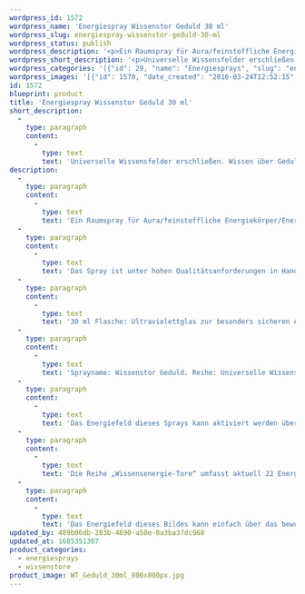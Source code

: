 ```yaml
---
wordpress_id: 1572
wordpress_name: 'Energiespray Wissenstor Geduld 30 ml'
wordpress_slug: energiespray-wissenstor-geduld-30-ml
wordpress_status: publish
wordpress_description: '<p>Ein Raumspray für Aura/feinstoffliche Energiekörper/Energiefelder. Aktivierbares feinstoffliches Schwingungsfeld: Ein „Tor“ zum universellen Wissensfeld über Geduld öffnen: Energietor feinstofflicher Art als Zugang zu einem umfassenden Wissen, was Geduld bedeutet und welche Verhaltensweisen etc. gerade individuell stimmig sind.</p><p>Das Spray ist unter hohen Qualitätsanforderungen in Handarbeit in Deutschland hergestellt aus mehrfach gereinigtem und energetisiertem Wasser (76%, konserviert mit 96%igem Weingeist (24%). Abgestimmt auf das feinstoffliche Energiefeld ist eine Komposition von naturreinen ätherischen Ölen*.</p><p>30 ml Flasche: Ultraviolettglas zur besonders sicheren Aufbewahrung mit hochwertigem, goldfarbenen Metallpumpzerstäuber mit Schutzkappe (Steigrohr: Kunststoff). Etikett: wasserfest, leicht energetisiert mit dem Informationsfeld des Airsprays. Erhältlich auch als 100 ml-Sprühflasche.</p><p>Sprayname: Wissenstor Geduld. Reihe: Universelle Wissenstore</p><p>Das Energiefeld dieses Sprays kann aktiviert werden über das bewusste Konzentrieren auf den für sich selbst erwünschten inneren Zustand an Wissen über Körperenergien. Es aktiviert sich jeweils der Teil des Sprayinformationsfeldes, der jeweils förderlich ist.</p><p><a href="https://my.feenbaum.de/anwendung-energiesprays/">Anwendungshinweise</a></p><p>Die Reihe „Wissensenergie-Tore“ umfasst aktuell 22 Energiesprays und Energiebilder.</p><p>Das Energiefeld dieses Bildes kann einfach über das bewusste Konzentrieren auf den für sich selbst erwünschten inneren Zustand an Wissen, im Sinne eines symbolischen Tores, hinter dem sich der große Raum von Wissen unterschiedlichster Art öffnet, aktiviert werden. Es aktiviert sich jeweils der Teil des Bildenergiefeldes, der aktuell förderlich ist. Weitere Fragen zur Energiefeldtechnik beantworten wir gerne telefonisch, per Mail oder persönlich im Verlag in München und in unseren Kursen.</p>'
wordpress_short_description: '<p>Universelle Wissensfelder erschließen. Wissen über Geduld im „Neuen Bewusstsein“</p>'
wordpress_categories: '[{"id": 29, "name": "Energiesprays", "slug": "energiesprays"}, {"id": 72, "name": "Wissenstore", "slug": "wissenstore"}]'
wordpress_images: '[{"id": 1570, "date_created": "2016-03-24T12:52:15", "date_created_gmt": "2016-03-24T10:52:15", "date_modified": "2016-03-24T12:52:15", "date_modified_gmt": "2016-03-24T10:52:15", "src": "https://my.feenbaum.de/wp-content/uploads/2016/03/WT_Geduld_30ml_800x800px.jpg", "name": "WT_Geduld_30ml_800x800px", "alt": ""}]'
id: 1572
blueprint: product
title: 'Energiespray Wissenstor Geduld 30 ml'
short_description:
  -
    type: paragraph
    content:
      -
        type: text
        text: 'Universelle Wissensfelder erschließen. Wissen über Geduld im „Neuen Bewusstsein“'
description:
  -
    type: paragraph
    content:
      -
        type: text
        text: 'Ein Raumspray für Aura/feinstoffliche Energiekörper/Energiefelder. Aktivierbares feinstoffliches Schwingungsfeld: Ein „Tor“ zum universellen Wissensfeld über Geduld öffnen: Energietor feinstofflicher Art als Zugang zu einem umfassenden Wissen, was Geduld bedeutet und welche Verhaltensweisen etc. gerade individuell stimmig sind.'
  -
    type: paragraph
    content:
      -
        type: text
        text: 'Das Spray ist unter hohen Qualitätsanforderungen in Handarbeit in Deutschland hergestellt aus mehrfach gereinigtem und energetisiertem Wasser (76%, konserviert mit 96%igem Weingeist (24%). Abgestimmt auf das feinstoffliche Energiefeld ist eine Komposition von naturreinen ätherischen Ölen*.'
  -
    type: paragraph
    content:
      -
        type: text
        text: '30 ml Flasche: Ultraviolettglas zur besonders sicheren Aufbewahrung mit hochwertigem, goldfarbenen Metallpumpzerstäuber mit Schutzkappe (Steigrohr: Kunststoff). Etikett: wasserfest, leicht energetisiert mit dem Informationsfeld des Airsprays. Erhältlich auch als 100 ml-Sprühflasche.'
  -
    type: paragraph
    content:
      -
        type: text
        text: 'Sprayname: Wissenstor Geduld. Reihe: Universelle Wissenstore'
  -
    type: paragraph
    content:
      -
        type: text
        text: 'Das Energiefeld dieses Sprays kann aktiviert werden über das bewusste Konzentrieren auf den für sich selbst erwünschten inneren Zustand an Wissen über Körperenergien. Es aktiviert sich jeweils der Teil des Sprayinformationsfeldes, der jeweils förderlich ist.'
  -
    type: paragraph
    content:
      -
        type: text
        text: 'Die Reihe „Wissensenergie-Tore“ umfasst aktuell 22 Energiesprays und Energiebilder.'
  -
    type: paragraph
    content:
      -
        type: text
        text: 'Das Energiefeld dieses Bildes kann einfach über das bewusste Konzentrieren auf den für sich selbst erwünschten inneren Zustand an Wissen, im Sinne eines symbolischen Tores, hinter dem sich der große Raum von Wissen unterschiedlichster Art öffnet, aktiviert werden. Es aktiviert sich jeweils der Teil des Bildenergiefeldes, der aktuell förderlich ist. Weitere Fragen zur Energiefeldtechnik beantworten wir gerne telefonisch, per Mail oder persönlich im Verlag in München und in unseren Kursen.'
updated_by: 489b06db-283b-4690-a50e-8a3ba37dc968
updated_at: 1685351307
product_categories:
  - energiesprays
  - wissenstore
product_image: WT_Geduld_30ml_800x800px.jpg
---
```

